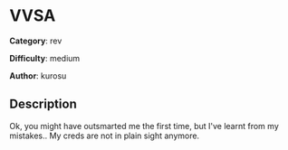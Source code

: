 # VVSA

**Category**: rev

**Difficulty**: medium

**Author**: kurosu

## Description
Ok, you might have outsmarted me the first time, but I've learnt from my mistakes.. My creds are not in plain sight anymore.

